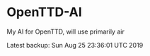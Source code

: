 # OpenTTD-AI
My AI for OpenTTD, will use primarily air

Latest backup: Sun Aug 25 23:36:01 UTC 2019

